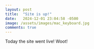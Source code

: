 ```yaml
---
layout: post
title:  "Site is up!"
date:   2024-12-01 23:04:58 -0500
image: /assets/images/mac_keyboard.jpg
comments: true
---
```

Today the site went live! Woot!